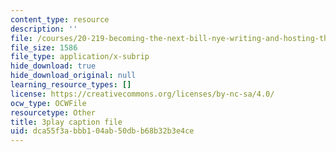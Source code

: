 ```yaml
---
content_type: resource
description: ''
file: /courses/20-219-becoming-the-next-bill-nye-writing-and-hosting-the-educational-show-january-iap-2015/dca55f3abbb104ab50dbb68b32b3e4ce_TXkB42FCriU.srt
file_size: 1586
file_type: application/x-subrip
hide_download: true
hide_download_original: null
learning_resource_types: []
license: https://creativecommons.org/licenses/by-nc-sa/4.0/
ocw_type: OCWFile
resourcetype: Other
title: 3play caption file
uid: dca55f3a-bbb1-04ab-50db-b68b32b3e4ce
---
```


